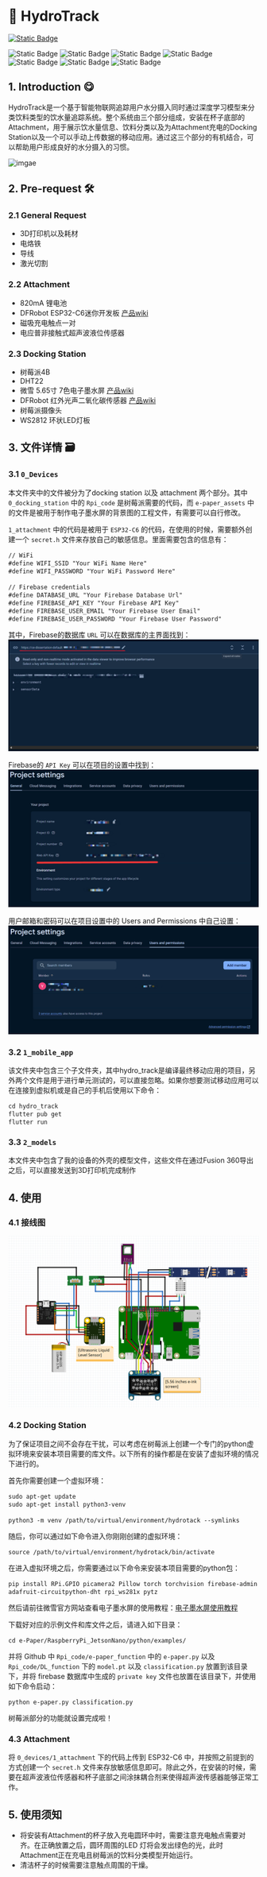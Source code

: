 # :cup_with_straw: HydroTrack

[![Static Badge](https://img.shields.io/badge/English_Readme-477CB3)](https://github.com/Ereshkigallll/CE_Dissertation/tree/main)

![Static Badge](https://img.shields.io/badge/Python-F1F4F1?logo=python&logoColor=%231C84DD)
![Static Badge](https://img.shields.io/badge/C%2B%2B-F1F4F1?logo=cplusplus&logoColor=%231C84DD)
![Static Badge](https://img.shields.io/badge/Flutter-F1F4F1?logo=flutter&logoColor=%2302569B)
![Static Badge](https://img.shields.io/badge/Pytorch-F1F4F1?logo=pytorch&logoColor=%23EE4C2C)
![Static Badge](https://img.shields.io/badge/Raspberry_Pi-F1F4F1?logo=raspberrypi&logoColor=%23A22846)
![Static Badge](https://img.shields.io/badge/Espressif-F1F4F1?logo=espressif&logoColor=%23E7352C)
![Static Badge](https://img.shields.io/badge/Dart-F1F4F1?logo=dart&logoColor=%230175C2)


## 1. Introduction :yum:

HydroTrack是一个基于智能物联网追踪用户水分摄入同时通过深度学习模型来分类饮料类型的饮水量追踪系统。整个系统由三个部分组成，安装在杯子底部的Attachment，用于展示饮水量信息、饮料分类以及为Attachment充电的Docking Station以及一个可以手动上传数据的移动应用。通过这三个部分的有机结合，可以帮助用户形成良好的水分摄入的习惯。

![imgae](./3_images/DSCF8368.jpg)

## 2. Pre-request :hammer_and_wrench:

### 2.1 General Request

- 3D打印机以及耗材
- 电烙铁
- 导线
- 激光切割

### 2.2 Attachment
- 820mA 锂电池
- DFRobot ESP32-C6迷你开发板 [产品wiki](https://wiki.dfrobot.com/SKU_DFR1117_Beetle_ESP32_C6)
- 磁吸充电触点一对
- 电应普非接触式超声波液位传感器

### 2.3 Docking Station
- 树莓派4B
- DHT22
- 微雪 5.65寸 7色电子墨水屏 [产品wiki](https://www.waveshare.net/wiki/5.65inch_e-Paper_Module_(F)_Manual#.E5.90.84.E9.A1.B9.E5.8F.82.E6.95.B0)
- DFRobot 红外光声二氧化碳传感器 [产品wiki](https://wiki.dfrobot.com.cn/_SKU_SEN0536_Gravity_SCD41_Infrared_CO2_Sensor)
- 树莓派摄像头
- WS2812 环状LED灯板

## 3. 文件详情 :card_file_box:

### 3.1 `0_Devices`

本文件夹中的文件被分为了docking station 以及 attachment 两个部分。其中 `0_docking_station` 中的 `Rpi_code` 是树莓派需要的代码，而 `e-paper_assets` 中的文件是被用于制作电子墨水屏的背景图的工程文件，有需要可以自行修改。

`1_attachment` 中的代码是被用于 `ESP32-C6` 的代码，在使用的时候，需要额外创建一个 `secret.h` 文件来存放自己的敏感信息。里面需要包含的信息有：
```
// WiFi 
#define WIFI_SSID "Your WiFi Name Here"
#define WIFI_PASSWORD "Your WiFi Password Here"

// Firebase credentials
#define DATABASE_URL "Your Firebase Database Url" 
#define FIREBASE_API_KEY "Your Firebase API Key"
#define FIREBASE_USER_EMAIL "Your Firebase User Email"
#define FIREBASE_USER_PASSWORD "Your Firebase User Password"
```

其中，Firebase的数据库 `URL` 可以在数据库的主界面找到：
![image](./3_images/firebase_0.png)

Firebase的 `API Key` 可以在项目的设置中找到：
![image](./3_images/firebase_1.png)

用户邮箱和密码可以在项目设置中的 Users and Permissions 中自己设置：
![image](./3_images/firebase_2.png)

### 3.2 `1_mobile_app`

该文件夹中包含三个子文件夹，其中hydro_track是编译最终移动应用的项目，另外两个文件是用于进行单元测试的，可以直接忽略。如果你想要测试移动应用可以在连接到虚拟机或是自己的手机后使用以下命令：

```
cd hydro_track
flutter pub get
flutter run
```

### 3.3 `2_models`

本文件夹中包含了我的设备的外壳的模型文件，这些文件在通过Fusion 360导出之后，可以直接发送到3D打印机完成制作

## 4. 使用

### 4.1 接线图

![image](./3_images/circuit.png)

### 4.2 Docking Station

为了保证项目之间不会存在干扰，可以考虑在树莓派上创建一个专门的python虚拟环境来安装本项目需要的库文件。以下所有的操作都是在安装了虚拟环境的情况下进行的。

首先你需要创建一个虚拟环境：

```
sudo apt-get update
sudo apt-get install python3-venv

python3 -m venv /path/to/virtual/environment/hydrotack --symlinks
```

随后，你可以通过如下命令进入你刚刚创建的虚拟环境：

```
source /path/to/virtual/environment/hydrotack/bin/activate
```

在进入虚拟环境之后，你需要通过以下命令来安装本项目需要的python包：

```
pip install RPi.GPIO picamera2 Pillow torch torchvision firebase-admin adafruit-circuitpython-dht rpi_ws281x pytz
```

然后请前往微雪官方网站查看电子墨水屏的使用教程：[电子墨水屏使用教程](https://www.waveshare.net/wiki/5.65inch_e-Paper_Module_(F)_Manual#Raspberry_Pi)

下载好对应的示例文件和库文件之后，请进入如下目录：
```
cd e-Paper/RaspberryPi_JetsonNano/python/examples/
```

并将 Github 中 `Rpi_code/e-paper_function` 中的 `e-paper.py` 以及`Rpi_code/DL_function` 下的 `model.pt` 以及 `classification.py` 放置到该目录下，并将 firebase 数据库中生成的 `private key` 文件也放置在该目录下，并使用如下命令启动：

```
python e-paper.py classification.py
```

树莓派部分的功能就设置完成啦！

### 4.3 Attachment

将 `0_devices/1_attachment` 下的代码上传到 ESP32-C6 中，并按照之前提到的方式创建一个 `secret.h` 文件来存放敏感信息即可。除此之外，在安装的时候，需要在超声波液位传感器和杯子底部之间涂抹耦合剂来使得超声波传感器能够正常工作。

## 5. 使用须知

- 将安装有Attachment的杯子放入充电圆环中时，需要注意充电触点需要对齐。在正确放置之后，圆环周围的LED 灯将会发出绿色的光，此时Attachment正在充电且树莓派的饮料分类模型开始运行。
- 清洁杯子的时候需要注意触点周围的干燥。